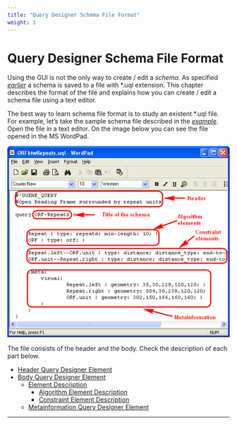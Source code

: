 ```yaml
---
title: "Query Designer Schema File Format"
weight: 1
---
```



# Query Designer Schema File Format

Using the GUI is not the only way to create / edit a _schema_. As specified [_earlier_](saving-schema.md) a schema is saved to a file with \*.uql extension. This chapter describes the format of the file and explains how you can create / edit a schema file using a text editor.

The best way to learn schema file format is to study an existent \*.uql file. For example, let’s take the sample schema file described in the [_example_](how-to-create-and-run-schema.md). Open the file in a text editor. On the image below you can see the file opened in the MS WordPad.


![](/images/65930661/65930662.png)

The file consists of the header and the body. Check the description of each part below.

*   [Header Query Designer Element](header-query-designer-element.md)
*   [Body Query Designer Element](body-query-designer-element.md)
    *   [Element Description](element-description.md)
        *   [Algorithm Element Description](algorithm-element-description.md)
        *   [Constraint Element Description](constraint-element-description.md)
    *   [Metainformation Query Designer Element](metainformation-query-designer-element.md)



--------------------------------------------------------------------------------------------------------------------------------------------------------------------------------------------------------------------------------------------------------------------------------------------------------------------------------------------------------------------------------------------------------------------------------------------------------------------------------------------------------------------------------
